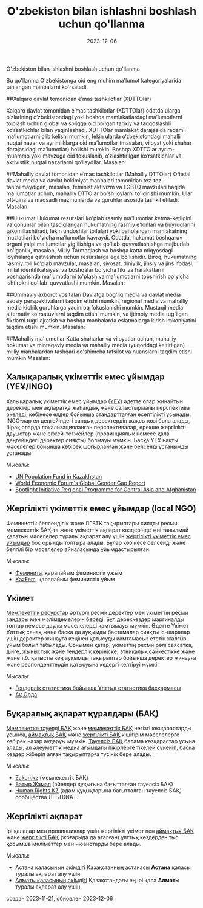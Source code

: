 ﻿--- 
title: "O'zbekiston bilan ishlashni boshlash uchun qo'llanma"
linkTitle: "O'zbekiston bilan ishlashni boshlash uchun qo'llanma"
countries: ["Uzbekistan"]
contributor: ["Aizada Arystanbek"]
tags: ["guides"]
created: 2023-11-21
date: 2023-12-06
weight: 1
description: 
  Ushbu qoʻllanma Oʻzbekistonning asosiy axborot toifalari uchun tanlangan resurslarni taklif etadi.
---

O'zbekiston bilan ishlashni boshlash uchun qo'llanma

Bu qo'llanma O'zbekistonga oid eng muhim ma'lumot kategoriyalarida tanlangan manbalarni ko'rsatadi. 

##Xalqaro davlat tomonidan e’mas tashkilotlar (XDTTOlar) 

Xalqaro davlat tomonidan e’mas tashkilotlar (XDTTOlar) odatda ularga o‘zlarining o‘zbekistondagi yoki boshqa mamlakatlardagi ma’lumotlarni to‘plash uchun global va soliqqa oid bo‘lgan tarixiy va taqqoslashli ko‘rsatkichlar bilan yaqinlashadi. XDTTOlar mamlakat darajasida raqamli ma’lumotlarni olib kelishi mumkin, lekin ularda o‘zbekistondagi mahalli nuqtai nazar va ayrimliklarga oid ma’lumotlar (masalan, viloyat yoki shahar darajasidagi ma’lumotlar) bo‘lishi mumkin. Boshqa XDTTOlar ayrim-muammo yoki mavzuga oid fokuslanib, o‘zlashtirilgan ko‘rsatkichlar va aktivistlik nuqtai nazarlarni qo‘llaydilar.
Masalan: 

##Mahalliy davlat tomonidan e’mas tashkilotlar (Mahalliy DTTOlar) 
Ofitsial davlat media va davlat hokimiyat manbalari tomonidan tez-tez tan'oilmaydigan, masalan, feminist aktivizm va LGBTQ mavzulari haqida ma'lumotlar uchun, mahalliy DTTOlar bo'sh joylarni to'ldirishi mumkin. Ular oft-gina va maqsadli mazmunlarda va guruhlar asosida tashkil etiladi.
Masalan: 

##Hukumat
Hukumat resurslari ko'plab rasmiy ma'lumotlar ketma-ketligini va qonunlar bilan tasdiqlangan hukumatning rasmiy e'lonlari va buyruqlarini takomillashtiradi, lekin undoshlar toifalari yoki baholangan mamlakatning muzlatilari bo'yicha ma'lumotlar kavraydi. Odatda, hukumat boshqaruv organi yalpi ma'lumotlar yig'ilishiga va qo'llab-quvvatlashishga majburlab bo'lganlik, masalan, Milliy Tarmoqlash va boshqa katta miqyosdagi loyihalarga qatnashish uchun resurslarga ega bo'lishidir. Biroq, hukumatning rasmiy roli ko'plab mavzular, masalan, siyosat, diniylik, jinsiy va jins ifodasi, millat identifikatsiyasi va boshqalar bo'yicha fikr va harakatlarni boshqarishda ma'lumotlarni to'plash va ma'lumotlarni topshirish bo'yicha ishtirokni qo'llab-quvvatlashi mumkin. 
Masalan: 


##Ommaviy axborot vositalari
Davlatga bog'liq media va davlat media asosiy perspektivalarni taqdim etishi mumkin, regional media va mahalliy media kichik guruhlarga yaqinroq fokuslanishi mumkin. Mustaqil media alternativ ko'rsatuvlarni taqdim etishi mumkin, va ijtimoiy media tug'ilgan fikrlarni tugri ajratish va boshqa manbalarda eslatmalarga kirish imkoniyatini taqdim etishi mumkin.
Masalan: 

##Mahalliy ma'lumotlar
Katta shaharlar va viloyatlar uchun, mahalliy hokumat va mintaqaviy media va mahalliy media (yuqoridagi keltirilgan) milliy manbalardan tashqari qo'shimcha tafsilot va nuanslarni taqdim etishi mumkin
Masalan:

## Халықаралық үкіметтік емес ұйымдар (ҮЕҰ/INGO)

Халықаралық үкіметтік емес ұйымдар ([ҮЕҰ](/category/ingo)) әдетте олар жинайтын деректер мен ақпаратқа жаһандық және салыстырмалы перспектива әкеледі, көбінесе елдер бойынша стандартталған есептілікті ұсынады. INGO-лар ел деңгейіндегі сандық деректердің жақсы көзі бола алады, бірақ оларда локализацияланған перспективалар, ерекше жергілікті дауыстар және егжей-тегжейлер (провинциялық немесе қала деңгейіндегі деректер сияқты) болмауы мүмкін. Басқа ҮЕҰ нақты мәселелер бойынша көбірек шоғырланған және белсенді ұстанымды ұстанады.

Мысалы:

- [UN Population Fund in Kazakhstan](/sources/sources/un_population_fund_kazakhstan/)
- [World Economic Forum's Global Gender Gap Report](/sources/sources/wef_global_gender_gap_report/)
- [Spotlight Initiative Regional Programme for Central Asia and Afghanistan](/sources/sources/spotlight_initiative)

## Жергілікті үкіметтік емес ұйымдар (local NGO)

Феминистік белсенділік және ЛГБТК тақырыптары сияқты ресми мемлекеттік БАҚ-та және үкіметтік ақпарат көздерінде жиі танылмай қалатын мәселелер туралы ақпарат алу үшін [жергілікті үкіметтік емес ұйымдар](/category/local-ngo) бос орынды толтыра алады. Бұлар көбінесе белсенді және белгілі бір мәселелер айналасында ұйымдастырылған.

Мысалы:

- [Феминита](/sources/sources/feminita/), қарапайым феминистік ұжым
- [KazFem](/sources/sources/kazfem/), қарапайым феминистік ұйым

## Үкімет

[Мемлекеттік ресурстар](/category/government) әртүрлі ресми деректер мен үкіметтің ресми заңдары мен мәлімдемелерін береді. Бұл дереккөздер маргиналды топтар немесе даулы мәселелерді қамтымауы мүмкін. Әдетте Үкімет Ұлттық санақ және басқа да ауқымды бастамалар сияқты іс-шаралар үшін деректер жинауға кеңінен қатысуды қамтамасыз ететін жалғыз ұйым болып табылады. Сонымен қатар, үкіметтің ресми рөлі саясатқа, дінге, жыныстық және гендерлік көрініске, этникалық сәйкестікке және және т.б. қатысты кең ауқымды тақырыптар бойынша деректер жинауға және респонденттердің қатысуына кедергі келтіруі мүмкі.

Мысалы:

- [Гендерлік статистика бойынша Ұлттық статистика басқармасы](/sources/sources/bureau_of_national_statistics_gender/)
- [Ақ Орда](/sources/sources/ak_orda/)

## Бұқаралық ақпарат құралдары (БАҚ)

[Мемлекетке тәуелді БАҚ](/category/state-affiliated-media/) және [мемлекеттік БАҚ](/category/state-media/) негізгі көзқарастарды ұсынса, [аймақтық БАҚ](/category/regional-media/) және [жергілікті БАҚ](/category/local-media/) кішігірім мәселелерге көбірек назар аударуы мүмкін. [Тәуелсіз БАҚ](/category/independent-media/) балама көзқарастар ұсына алады, ал [әлеуметтік медиа](/category/social-media/) ағымдағы пікірлерге тікелей сүйеніп, басқа көздер жіберіп алған тақырыптарға түсінік бере алады.

Мысалы:

- [Zakon.kz](/sources/sources/zakon_kz/) (мемлекеттік БАҚ)
- [Батыр Жамал](/sources/sources/batyr_jamal/) (әйелдер құқығына бағытталған тәуелсіз БАҚ)
- [Human Rights KZ](/sources/sources/human_rights_kz/) (адам құқықтарына бағытталған тәуелсіз БАҚ) сообщества ЛГБТКИА+.

## Жергілікті ақпарат

Ірі қалалар мен провинциялар үшін жергілікті үкімет пен [аймақтық БАҚ](/category/regional-media/) және [жергілікті БАҚ](/category/local-media/) (жоғарыда да аталған) ұлттық көздерден тыс қосымша мәліметтер мен нюанстарды бере алады.

Мысалы:

- [Астана қаласының әкімдігі](/sources/sources/akimat_of_the_city_of_astana/) Қазақстанның астанасы **Астана** қаласы туралы ақпарат алу үшін.
- [Алматы қаласының әкімдігі](/sources/sources/akimat_of_the_city_of_almaty/) Қазақстандағы ең ірі қала **Алматы** туралы ақпарат алу үшін.

создан 2023-11-21, обновлен 2023-12-06
